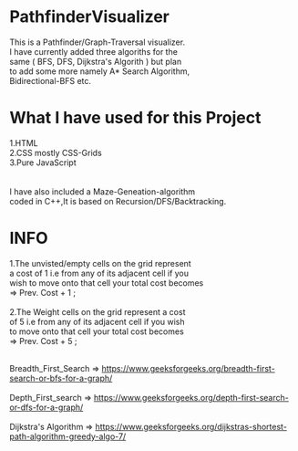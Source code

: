 # PathfinderVisualizer

This is a Pathfinder/Graph-Traversal visualizer.</br>
I have currently added three algoriths for the </br>
same ( BFS, DFS, Dijkstra's Algorith ) but plan </br>
to add some more namely A* Search Algorithm,</br>
Bidirectional-BFS etc.

# What I have used for this Project

1.HTML </br>
2.CSS mostly CSS-Grids </br>
3.Pure JavaScript </br>
</br>
</br>
I have also included a Maze-Geneation-algorithm </br>
coded in C++,It is based on Recursion/DFS/Backtracking.

# INFO

1.The unvisted/empty cells on the grid represent</br>
   a cost of 1 i.e from any of its adjacent cell if you</br>
   wish to move onto that cell your total cost becomes</br>
   => Prev. Cost + 1 ;
   </br>
   </br>
2.The Weight cells on the grid represent a cost</br>
   of 5 i.e from any of its adjacent cell if you wish </br>
   to move onto that cell your total cost becomes</br>
   => Prev. Cost + 5 ;
   </br>
   </br>
   
  Breadth_First_Search => https://www.geeksforgeeks.org/breadth-first-search-or-bfs-for-a-graph/
  </br></br>
  Depth_First_search => https://www.geeksforgeeks.org/depth-first-search-or-dfs-for-a-graph/
  </br></br>
  Dijkstra's Algorithm => https://www.geeksforgeeks.org/dijkstras-shortest-path-algorithm-greedy-algo-7/
  </br></br>

 
